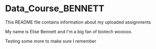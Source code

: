 # Data_Course_BENNETT


This README file contains information about my uploaded assignments

My name is Elise Bennett and I'm a big fan of biotech wooooo.

Testing some more to make sure I remember